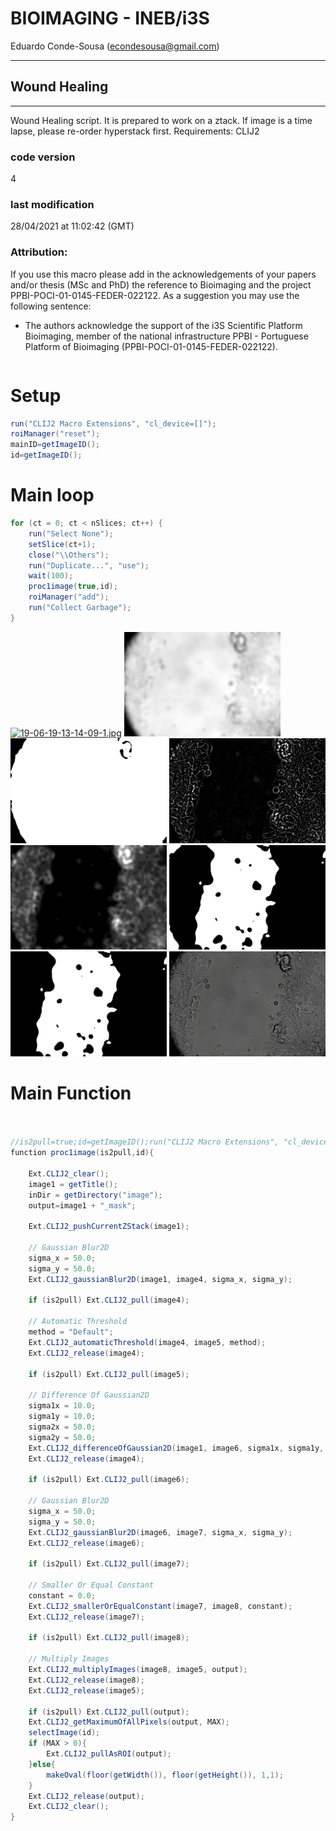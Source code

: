 


#  BIOIMAGING - INEB/i3S
Eduardo Conde-Sousa (econdesousa@gmail.com)

****************************************************
## Wound Healing
****************************************************

Wound Healing script.
It is prepared to work on a ztack. 
If image is a time lapse, please re-order hyperstack first.
Requirements: CLIJ2 

### code version
4

### last modification
28/04/2021 at 11:02:42 (GMT)

### Attribution:
If you use this macro please add in the acknowledgements of your papers and/or thesis (MSc and PhD) the reference to Bioimaging and the project PPBI-POCI-01-0145-FEDER-022122.
As a suggestion you may use the following sentence:
 * The authors acknowledge the support of the i3S Scientific Platform Bioimaging, member of the national infrastructure PPBI - Portuguese Platform of Bioimaging (PPBI-POCI-01-0145-FEDER-022122).


```java

```

# Setup

```java
run("CLIJ2 Macro Extensions", "cl_device=[]");
roiManager("reset");
mainID=getImageID();
id=getImageID();


```

# Main loop

```java
for (ct = 0; ct < nSlices; ct++) {
	run("Select None");
	setSlice(ct+1);
	close("\\Others");
	run("Duplicate...", "use");
	wait(100);
	proc1image(true,id);
	roiManager("add");
	run("Collect Garbage");
}


```
<a href="image_1619605319952.png"><img src="image_1619605319952.png" width="250" alt="19-06-19-13-14-09-1.jpg"/></a>
<a href="image_1619605333530.png"><img src="image_1619605333530.png" width="250" alt="CLIJ2_gaussianBlur2D_result181"/></a>
<a href="image_1619605335874.png"><img src="image_1619605335874.png" width="250" alt="CLIJ2_automaticThreshold_result182"/></a>
<a href="image_1619605336811.png"><img src="image_1619605336811.png" width="250" alt="CLIJ2_differenceOfGaussian2D_result183"/></a>
<a href="image_1619605343046.png"><img src="image_1619605343046.png" width="250" alt="CLIJ2_gaussianBlur2D_result184"/></a>
<a href="image_1619605344686.png"><img src="image_1619605344686.png" width="250" alt="CLIJ2_smallerOrEqualConstant_result185"/></a>
<a href="image_1619605345655.png"><img src="image_1619605345655.png" width="250" alt="19-06-19-13-14-09-1.jpg_mask"/></a>
<a href="image_1619605345692.png"><img src="image_1619605345692.png" width="250" alt="19-06-19-13-14-09-1.jpg_mask"/></a>



# Main Function

```java


//is2pull=true;id=getImageID();run("CLIJ2 Macro Extensions", "cl_device=[]");proc1image(is2pull,id);
function proc1image(is2pull,id){
	
	Ext.CLIJ2_clear();
	image1 = getTitle();
	inDir = getDirectory("image");
	output=image1 + "_mask";
	
	Ext.CLIJ2_pushCurrentZStack(image1);
	
	// Gaussian Blur2D
	sigma_x = 50.0;
	sigma_y = 50.0;
	Ext.CLIJ2_gaussianBlur2D(image1, image4, sigma_x, sigma_y);
	
	if (is2pull) Ext.CLIJ2_pull(image4);
	
	// Automatic Threshold
	method = "Default";
	Ext.CLIJ2_automaticThreshold(image4, image5, method);
	Ext.CLIJ2_release(image4);
	
	if (is2pull) Ext.CLIJ2_pull(image5);
	
	// Difference Of Gaussian2D
	sigma1x = 10.0;
	sigma1y = 10.0;
	sigma2x = 50.0;
	sigma2y = 50.0;
	Ext.CLIJ2_differenceOfGaussian2D(image1, image6, sigma1x, sigma1y, sigma2x, sigma2y);
	Ext.CLIJ2_release(image4);
	
	if (is2pull) Ext.CLIJ2_pull(image6);
	
	// Gaussian Blur2D
	sigma_x = 50.0;
	sigma_y = 50.0;
	Ext.CLIJ2_gaussianBlur2D(image6, image7, sigma_x, sigma_y);
	Ext.CLIJ2_release(image6);
	
	if (is2pull) Ext.CLIJ2_pull(image7);
	
	// Smaller Or Equal Constant
	constant = 0.0;
	Ext.CLIJ2_smallerOrEqualConstant(image7, image8, constant);
	Ext.CLIJ2_release(image7);
	
	if (is2pull) Ext.CLIJ2_pull(image8);
	
	// Multiply Images
	Ext.CLIJ2_multiplyImages(image8, image5, output);
	Ext.CLIJ2_release(image8);
	Ext.CLIJ2_release(image5);
	
	if (is2pull) Ext.CLIJ2_pull(output);
	Ext.CLIJ2_getMaximumOfAllPixels(output, MAX);
	selectImage(id);
	if (MAX > 0){
		Ext.CLIJ2_pullAsROI(output);
	}else{
		makeOval(floor(getWidth()), floor(getHeight()), 1,1);
	}
	Ext.CLIJ2_release(output);
	Ext.CLIJ2_clear();
}
```



```
```
